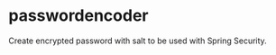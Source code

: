 passwordencoder
===============

Create encrypted password with salt to be used with Spring Security.
